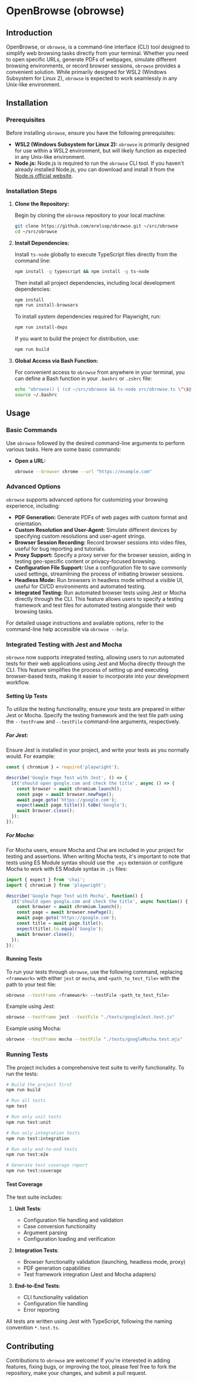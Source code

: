 # OpenBrowse (obrowse)

## Introduction

OpenBrowse, or `obrowse`, is a command-line interface (CLI) tool designed to simplify web browsing tasks directly from your terminal. Whether you need to open specific URLs, generate PDFs of webpages, simulate different browsing environments, or record browser sessions, `obrowse` provides a convenient solution. While primarily designed for WSL2 (Windows Subsystem for Linux 2), `obrowse` is expected to work seamlessly in any Unix-like environment.

## Installation

### Prerequisites

Before installing `obrowse`, ensure you have the following prerequisites:

- **WSL2 (Windows Subsystem for Linux 2):** `obrowse` is primarily designed for use within a WSL2 environment, but will likely function as expected in any Unix-like environment.
- **Node.js:** Node.js is required to run the `obrowse` CLI tool. If you haven't already installed Node.js, you can download and install it from the [Node.js official website](https://nodejs.org/).

### Installation Steps

1. **Clone the Repository:**

   Begin by cloning the `obrowse` repository to your local machine:

   ```bash
   git clone https://github.com/erelsop/obrowse.git ~/src/obrowse
   cd ~/src/obrowse
   ```

2. **Install Dependencies:**

   Install `ts-node` globally to execute TypeScript files directly from the command line:

   ```bash
   npm install -g typescript && npm install -g ts-node
   ```

   Then install all project dependencies, including local development dependencies:

   ```bash
   npm install
   npm run install-browsers
   ```

   To install system dependencies required for Playwright, run:

   ```bash
   npm run install-deps
   ```

   If you want to build the project for distribution, use:

   ```bash
   npm run build
   ```

3. **Global Access via Bash Function:**

   For convenient access to `obrowse` from anywhere in your terminal, you can define a Bash function in your `.bashrc` or `.zshrc` file:

   ```bash
   echo "obrowse() { (cd ~/src/obrowse && ts-node src/obrowse.ts \"\$@\") }" >> ~/.bashrc
   source ~/.bashrc
   ```

## Usage

### Basic Commands

Use `obrowse` followed by the desired command-line arguments to perform various tasks. Here are some basic commands:

- **Open a URL:**

  ```bash
  obrowse --browser chrome --url "https://example.com"
  ```

### Advanced Options

`obrowse` supports advanced options for customizing your browsing experience, including:

- **PDF Generation:** Generate PDFs of web pages with custom format and orientation.
- **Custom Resolution and User-Agent:** Simulate different devices by specifying custom resolutions and user-agent strings.
- **Browser Session Recording:** Record browser sessions into video files, useful for bug reporting and tutorials.
- **Proxy Support:** Specify a proxy server for the browser session, aiding in testing geo-specific content or privacy-focused browsing.
- **Configuration File Support:** Use a configuration file to save commonly used settings, streamlining the process of initiating browser sessions.
- **Headless Mode:** Run browsers in headless mode without a visible UI, useful for CI/CD environments and automated testing.
- **Integrated Testing:** Run automated browser tests using Jest or Mocha directly through the CLI. This feature allows users to specify a testing framework and test files for automated testing alongside their web browsing tasks.

For detailed usage instructions and available options, refer to the command-line help accessible via `obrowse --help`.

### Integrated Testing with Jest and Mocha

`obrowse` now supports integrated testing, allowing users to run automated tests for their web applications using Jest and Mocha directly through the CLI. This feature simplifies the process of setting up and executing browser-based tests, making it easier to incorporate into your development workflow.

#### Setting Up Tests

To utilize the testing functionality, ensure your tests are prepared in either Jest or Mocha. Specify the testing framework and the test file path using the `--testFrame` and `--testFile` command-line arguments, respectively.

##### For Jest:

Ensure Jest is installed in your project, and write your tests as you normally would. For example:

```javascript
const { chromium } = require('playwright');

describe('Google Page Test with Jest', () => {
  it('should open google.com and check the title', async () => {
    const browser = await chromium.launch();
    const page = await browser.newPage();
    await page.goto('https://google.com');
    expect(await page.title()).toBe('Google');
    await browser.close();
  });
});
```

##### For Mocha:

For Mocha users, ensure Mocha and Chai are included in your project for testing and assertions. When writing Mocha tests, it's important to note that tests using ES Module syntax should use the `.mjs` extension or configure Mocha to work with ES Module syntax in `.js` files:

```javascript
import { expect } from 'chai';
import { chromium } from 'playwright';

describe('Google Page Test with Mocha', function() {
  it('should open google.com and check the title', async function() {
    const browser = await chromium.launch();
    const page = await browser.newPage();
    await page.goto('https://google.com');
    const title = await page.title();
    expect(title).to.equal('Google');
    await browser.close();
  });
});
```

#### Running Tests

To run your tests through `obrowse`, use the following command, replacing `<framework>` with either `jest` or `mocha`, and `<path_to_test_file>` with the path to your test file:

```bash
obrowse --testFrame <framework> --testFile <path_to_test_file>
```

Example using Jest:

```bash
obrowse --testFrame jest --testFile "./tests/googleJest.test.js"
```

Example using Mocha:

```bash
obrowse --testFrame mocha --testFile "./tests/googleMocha.test.mjs"
```

### Running Tests

The project includes a comprehensive test suite to verify functionality. To run the tests:

```bash
# Build the project first
npm run build

# Run all tests
npm test

# Run only unit tests
npm run test:unit

# Run only integration tests
npm run test:integration

# Run only end-to-end tests
npm run test:e2e

# Generate test coverage report
npm run test:coverage
```

#### Test Coverage

The test suite includes:

1. **Unit Tests**:
   - Configuration file handling and validation
   - Case conversion functionality
   - Argument parsing
   - Configuration loading and verification

2. **Integration Tests**: 
   - Browser functionality validation (launching, headless mode, proxy)
   - PDF generation capabilities
   - Test framework integration (Jest and Mocha adapters)

3. **End-to-End Tests**:
   - CLI functionality validation
   - Configuration file handling
   - Error reporting

All tests are written using Jest with TypeScript, following the naming convention `*.test.ts`.

## Contributing

Contributions to `obrowse` are welcome! If you're interested in adding features, fixing bugs, or improving the tool, please feel free to fork the repository, make your changes, and submit a pull request.